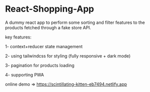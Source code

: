 # React-Shopping-App
A dummy react app to perform some sorting and filter features to the products fetched through a fake store API.

key features:

1- context+reducer state management

2- using tailwindcss for styling (fully responsive + dark mode)

3- pagination for products loading

4- supporting PWA

online demo => https://scintillating-kitten-eb7494.netlify.app
